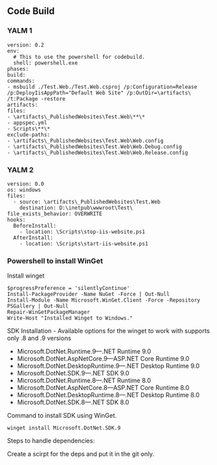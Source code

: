 ## Code Build

### YALM 1

```
version: 0.2
env:
  # This to use the powershell for codebuild.
  shell: powershell.exe 
phases:
build:
commands:
- msbuild ./Test.Web./Test.Web.csproj /p:Configuration=Release /p:DeployIisAppPath="Default Web Site" /p:OutDir=\artifacts\ /t:Package -restore
artifacts:
files:
- \artifacts\_PublishedWebsites\Test.Web\**\*
- appspec.yml
- Scripts\**\*
exclude-paths:
- \artifacts\_PublishedWebsites\Test.Web\Web.config
- \artifacts\_PublishedWebsites\Test.Web\Web.Debug.config
- \artifacts\_PublishedWebsites\Test.Web\Web.Release.config

```

### YALM 2

```
version: 0.0
os: windows
files:
  - source: \artifacts\_PublishedWebsites\Test.Web
    destination: D:\inetpub\wwwroot\Test\
file_exists_behavior: OVERWRITE
hooks:
  BeforeInstall:
    - location: \Scripts\stop-iis-website.ps1
  AfterInstall:
    - location: \Scripts\start-iis-website.ps1
```

### Powershell to install WinGet


Install winget
```
$progressPreference = 'silentlyContinue'
Install-PackageProvider -Name NuGet -Force | Out-Null
Install-Module -Name Microsoft.WinGet.Client -Force -Repository PSGallery | Out-Null
Repair-WinGetPackageManager
Write-Host "Installed Winget to Windows."
```

SDK Installation - Available options for the winget to work with supports only .8 and .9 versions
  - Microsoft.DotNet.Runtime.9—.NET Runtime 9.0
  - Microsoft.DotNet.AspNetCore.9—ASP.NET Core Runtime 9.0
  - Microsoft.DotNet.DesktopRuntime.9—.NET Desktop Runtime 9.0
  - Microsoft.DotNet.SDK.9—.NET SDK 9.0
  - Microsoft.DotNet.Runtime.8—.NET Runtime 8.0
  - Microsoft.DotNet.AspNetCore.8—ASP.NET Core Runtime 8.0
  - Microsoft.DotNet.DesktopRuntime.8—.NET Desktop Runtime 8.0
  - Microsoft.DotNet.SDK.8—.NET SDK 8.0

Command to install SDK using WinGet.
```
winget install Microsoft.DotNet.SDK.9
```

Steps to handle dependencies:

Create a scirpt for the deps and put it in the git only.